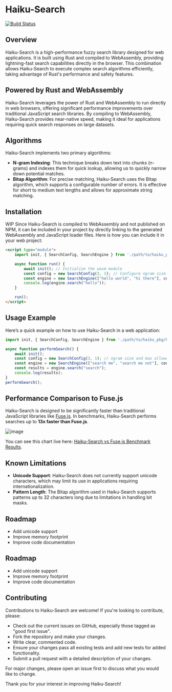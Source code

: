 # Haiku-Search

[![Build Status](https://github.com/beowolx/haiku/actions/workflows/ci.yaml/badge.svg)](https://github.com/beowolx/haiku/actions)

## Overview
Haiku-Search is a high-performance fuzzy search library designed for web applications. It is built using Rust and compiled to WebAssembly, providing lightning-fast search capabilities directly in the browser. This combination allows Haiku-Search to execute complex search algorithms efficiently, taking advantage of Rust's performance and safety features.

## Powered by Rust and WebAssembly
Haiku-Search leverages the power of Rust and WebAssembly to run directly in web browsers, offering significant performance improvements over traditional JavaScript search libraries. By compiling to WebAssembly, Haiku-Search provides near-native speed, making it ideal for applications requiring quick search responses on large datasets.

## Algorithms
Haiku-Search implements two primary algorithms:
- **N-gram Indexing**: This technique breaks down text into chunks (n-grams) and indexes them for quick lookup, allowing us to quickly narrow down potential matches.
- **Bitap Algorithm**: For precise matching, Haiku-Search uses the Bitap algorithm, which supports a configurable number of errors. It is effective for short to medium text lengths and allows for approximate string matching.

## Installation
WIP
Since Haiku-Search is compiled to WebAssembly and not published on NPM, it can be included in your project by directly linking to the generated WebAssembly and JavaScript loader files. Here is how you can include it in your web project:
```html
<script type="module">
    import init, { SearchConfig, SearchEngine } from './path/to/haiku_pkg/haiku.js';

    async function run() {
        await init(); // Initialize the wasm module
        const config = new SearchConfig(3, 1); // Configure ngram size and max distance
        const engine = new SearchEngine(["hello world", "hi there"], config);
        console.log(engine.search("hello"));
    }

    run();
</script>
```

## Usage Example
Here’s a quick example on how to use Haiku-Search in a web application:
```javascript
import init, { SearchConfig, SearchEngine } from './path/to/haiku_pkg/haiku.js';

async function performSearch() {
    await init();
    const config = new SearchConfig(3, 1); // ngram size and max allowed errors
    const engine = new SearchEngine(["search me", "search me not"], config);
    const results = engine.search("search");
    console.log(results);
}
performSearch();
```

## Performance Comparison to Fuse.js
Haiku-Search is designed to be significantly faster than traditional JavaScript libraries like [Fuse.js]([url](https://www.fusejs.io/)). In benchmarks, Haiku-Search performs searches up to **13x faster than Fuse.js**.

![image](https://github.com/beowolx/haiku/assets/61982523/3684be93-0eb6-4138-9e81-a02ccc5e99d5)


You can see this chart live here: [Haiku-Search vs Fuse.js Benchmark Results](https://beowolx.github.io/haiku/index.html).

## Known Limitations
- **Unicode Support**: Haiku-Search does not currently support unicode characters, which may limit its use in applications requiring internationalization.
- **Pattern Length**: The Bitap algorithm used in Haiku-Search supports patterns up to 32 characters long due to limitations in handling bit masks.

## Roadmap
- Add unicode support
- Improve memory footprint
- Improve code documentation

## Roadmap
- Add unicode support
- Improve memory footprint
- Improve code documentation

## Contributing
Contributions to Haiku-Search are welcome! If you're looking to contribute, please:
- Check out the current issues on GitHub, especially those tagged as "good first issue".
- Fork the repository and make your changes.
- Write clear, commented code.
- Ensure your changes pass all existing tests and add new tests for added functionality.
- Submit a pull request with a detailed description of your changes.

For major changes, please open an issue first to discuss what you would like to change.

Thank you for your interest in improving Haiku-Search!
